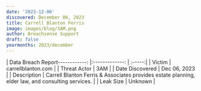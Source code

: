 ```yaml
---
date: '2023-12-06'
discovered: December 06, 2023
title: Carrell Blanton Ferris
image: images/blog/3AM.png
author: Breachsense Support
draft: false
yearmonths: 2023/december
---
```


| Data Breach Report------------:     |:-------------:    | :-----:|
| Victim      | carrellblanton.com      | 
| Threat Actor      | 3AM      | 
| Date Discovered      | Dec 06, 2023      | 
| Description      | Carrell Blanton Ferris & Associates provides estate planning, elder law, and consulting services.      | 
| Leak Size      | Unknown      | 

